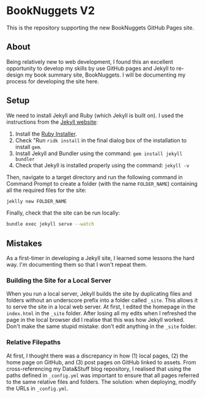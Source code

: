 # BookNuggets V2
This is the repository supporting the new BookNuggets GitHub Pages site.

## About
Being relatively new to web development, I found this an excellent opportunity to develop my skills by use GitHub pages and Jekyll to re-design my book summary site, BookNuggets. I will be documenting my process for developing the site here.

## Setup
We need to install Jekyll and Ruby (which Jekyll is built on). I used the instructions from the [Jekyll website](https://jekyllrb.com/docs/installation/windows/):

1. Install the [Ruby Installer](https://rubyinstaller.org/downloads/).
2. Check "Run `ridk install` in the final dialog box of the installation to install `gem`.
3. Install Jekyll and Bundler using the command: `gem install jekyll bundler`
4. Check that Jekyll is installed properly using the command: `jekyll -v`

Then, navigate to a target directory and run the following command in Command Prompt to create a folder (with the name `FOLDER_NAME`) containing all the required files for the site:

```sh
jeklly new FOLDER_NAME
```

Finally, check that the site can be run locally:

```sh
bundle exec jekyll serve --watch
```

## Mistakes
As a first-timer in developing a Jekyll site, I learned some lessons the hard way. I'm documenting them so that I won't repeat them.

### Building the Site for a Local Server
When you run a local server, Jekyll builds the site by duplicating files and folders without an underscore prefix into a folder called `_site`. This allows it to serve the site in a local web server. At first, I edited the homepage in the `index.html` in the `_site` folder. After losing all my edits when I refreshed the page in the local browser did I realise that this was how Jekyll worked. Don't make the same stupid mistake: don't edit anything in the `_site` folder.

### Relative Filepaths
At first, I thought there was a discrepancy in how (1) local pages, (2) the home page on GitHub, and (3) post pages on GitHub linked to assets. From cross-referencing my Data&Stuff blog repository, I realised that using the paths defined in `_config.yml` was important to ensure that all pages referred to the same relative files and folders. The solution: when deploying, modify the URLs in `_config.yml`.